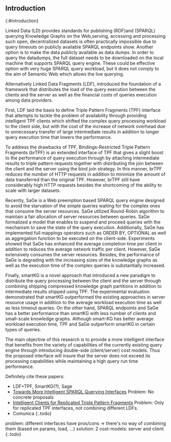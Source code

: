 ## Introduction
{:#introduction}

Linked Data (LD) provides standards for publishing (RDF)and (SPARQL) querying Knowledge Graphs on the Web,serving, accessing and processing such open, decentralized datasets is often practically impossible due to query timeouts on publicly available SPARQL endpoints show. Another option is to make the data publicly available as data dumps. In order to query the datadumps, the full dataset needs to be downloaded on the local machine that supports SPARQL query engine.  These could be effective option with very huge SPARQL query workload, but it does not comply to the aim of Semantic Web which allows the live querying.

Alternatively Linked Data Fragments (LDF), introduced the foundation of a framework that distributes the load of the query execution between the clients and the server as well as the financial costs of queries execution among data providers. 

First, LDF laid the basis to define Triple Pattern Fragments (TPF) interface that attempts to tackle the problem of availability through providing intelligent TPF clients  which shifted the complex query processing workload to the client side, but with the cost of the increase of network overhead due to unnecessary transfer of large intermediate results in addition to longer query execution time that lowers the performance.

To address the drawbacks of TPF, Bindings-Restricted Triple Pattern Fragments (brTPF)  is an extended interface of TPF that gives a slight boost to the performance of 	query execution through by attaching intermediate results to triple pattern requests together with distributing the join between the client and the server using the bind join strategy. In this manner, brTPF reduces the number of HTTP requests in addition to minimize the amount of data transferred than the original TPF. However, brTPF still have considerably high HTTP requests besides the shortcoming of the ability to scale with larger datasets. 

Recently, SaGe is a Web preemption based SPARQL query engine designed to avoid the starvation of the simple queries waiting for the complex ones that consume the server resources. SaGe utilized Round-Robin algorithm to maintain a fair allocation of server resources between queries. SaGe formalized a model that enables to suspend and proceed queries with the mechanism to save the state of the query execution. Additionally, SaGe has implemented full mappings operators such as ORDER BY, OPTIONAL as well as aggregation function to be executed on the client-side. Experiments showed that SaGe has enhanced the average completion time per client in addition to reduces the average network traffic per client. However, SaGe extensively consumes the server resources. Besides, the performance of SaGe is degrading with the increasing sizes of the knowledge graphs as well as the execution time of the complex queries is substantially increased.

Finally, smartKG is a novel approach that introduced a new paradigm to distribute the query processing between the client and the server through combining shipping compressed knowledge graph partitions in addition to intermediate results shipped using TPF. The experimental evaluation demonstrated that smartKG outperformed the existing approaches in server resource usage in addition to the average workload execution time as well as less timeout queries. On the other hand, SPARQL endpoints and SaGe has a better performance than smartKG with less number of clients and small-scale knowledge graphs. Although smart-KG has better average workload execution time, TPF and SaGe outperform smartKG in certain types of queries.

The main objective of this research is to provide a more intelligent interface that benefits from the variety of capabilities of the currently existing query engine through introducing double-side (client/server) cost models. Thus the proposed interface will insure that the server does not exceed its processing capabilities while maintaining a high query run time performance.

 
Definitely cite these papers:
* LDF+TPF, SmartKG(?), Sage
* [Towards More Intelligent SPARQL Querying Interfaces](https://cpb-ap-se2.wpmucdn.com/blogs.auckland.ac.nz/dist/b/412/files/2019/10/paper_421.pdf)
    Problem: No concrete proposals
* [Intelligent Clients for Replicated Triple Pattern Fragments](https://link.springer.com/chapter/10.1007/978-3-319-93417-4_26)
    Problem: Only for replicated TPF interfaces, not combining different LDFs.
* Comunica
{:.todo}

problem: different interfaces have pros/cons -> there's no way of combining them (based on params, load, ...)
solution: 2 cost-models: server and client
{:.todo}
